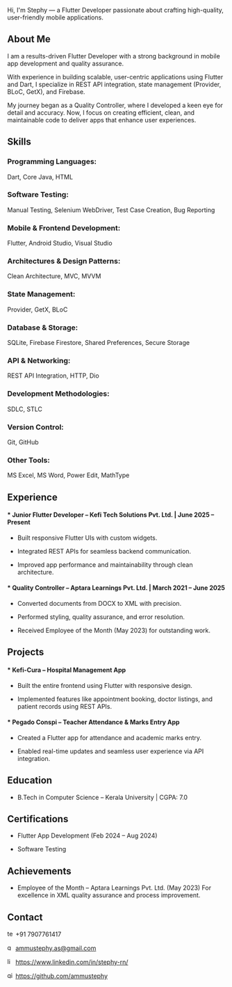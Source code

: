 Hi, I'm Stephy — a Flutter Developer passionate about crafting high-quality, user-friendly mobile applications.

## About Me

I am a results-driven Flutter Developer with a strong background in mobile app development and quality assurance.

With experience in building scalable, user-centric applications using Flutter and Dart, I specialize in REST API integration, state management (Provider, BLoC, GetX), and Firebase.

My journey began as a Quality Controller, where I developed a keen eye for detail and accuracy. Now, I focus on creating efficient, clean, and maintainable code to deliver apps that enhance user experiences.

## Skills

### Programming Languages: 
Dart, Core Java, HTML
### Software Testing: 
Manual Testing, Selenium WebDriver, Test Case Creation, Bug Reporting
### Mobile & Frontend Development: 
Flutter, Android Studio, Visual Studio
### Architectures & Design Patterns: 
Clean Architecture, MVC, MVVM
### State Management: 
Provider, GetX, BLoC
### Database & Storage: 
SQLite, Firebase Firestore, Shared Preferences, Secure Storage
### API & Networking: 
REST API Integration, HTTP, Dio
### Development Methodologies: 
SDLC, STLC
### Version Control: 
Git, GitHub
### Other Tools: 
MS Excel, MS Word, Power Edit, MathType


## Experience

#### * Junior Flutter Developer – Kefi Tech Solutions Pvt. Ltd. | June 2025 – Present

* Built responsive Flutter UIs with custom widgets.

* Integrated REST APIs for seamless backend communication.

* Improved app performance and maintainability through clean architecture.

#### * Quality Controller – Aptara Learnings Pvt. Ltd. | March 2021 – June 2025

* Converted documents from DOCX to XML with precision.

* Performed styling, quality assurance, and error resolution.

* Received Employee of the Month (May 2023) for outstanding work.


## Projects

#### * Kefi-Cura – Hospital Management App

* Built the entire frontend using Flutter with responsive design.

* Implemented features like appointment booking, doctor listings, and patient records using REST APIs.

#### * Pegado Conspi – Teacher Attendance & Marks Entry App

* Created a Flutter app for attendance and academic marks entry.

* Enabled real-time updates and seamless user experience via API integration.


## Education

* B.Tech in Computer Science – Kerala University | CGPA: 7.0

## Certifications

* Flutter App Development (Feb 2024 – Aug 2024)

* Software Testing

## Achievements

* Employee of the Month – Aptara Learnings Pvt. Ltd. (May 2023) For excellence in XML quality assurance and process improvement.

## Contact
<img width="15" height="15" alt="telephone" src="https://github.com/user-attachments/assets/7617fe8e-cb5c-4636-adee-f88c18f6aa36"/> +91 7907761417

<img width="15" height="15" alt="gmail" src="https://github.com/user-attachments/assets/06e9191a-4394-4c50-8abf-d3a71bcc8a26"/> ammustephy.as@gmail.com

<img width="15" height="15" alt="linkedin" src="https://github.com/user-attachments/assets/58abf41d-5afb-4bb6-b8a4-ddfb38644009"/> https://www.linkedin.com/in/stephy-rn/

<img width="15" height="15" alt="github (1)" src="https://github.com/user-attachments/assets/1a5d2c28-755b-44ed-a73a-b6465aa1da64"/> https://github.com/ammustephy

